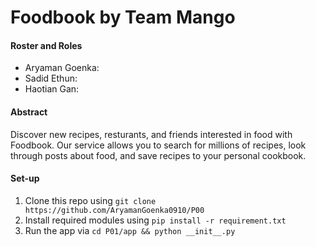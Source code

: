 # Foodbook by Team Mango

#### Roster and Roles
- Aryaman Goenka: 
- Sadid Ethun:
- Haotian Gan:

#### Abstract
Discover new recipes, resturants, and friends interested in food with Foodbook. Our service allows you to search for millions of recipes, look through posts about food, and save recipes to your personal cookbook. 

#### Set-up
1. Clone this repo using `git clone https://github.com/AryamanGoenka0910/P00`
2. Install required modules using `pip install -r requirement.txt`
2. Run the app via `cd P01/app && python __init__.py`

